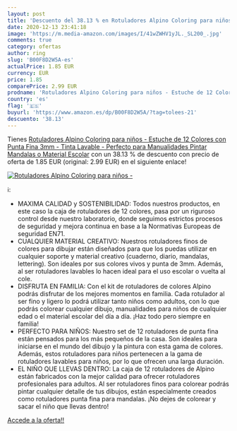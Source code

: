 ```yaml
---
layout: post
title: 'Descuento del 38.13 % en Rotuladores Alpino Coloring para niños -'
date: 2020-12-13 23:41:18
image: 'https://m.media-amazon.com/images/I/41wZWHV1yJL._SL200_.jpg'
comments: true
category: ofertas
author: ring
slug: 'B00F8D2W5A-es'
actualPrice: 1.85 EUR
currency: EUR
price: 1.85
comparePrice: 2.99 EUR
prodname: 'Rotuladores Alpino Coloring para niños - Estuche de 12 Colores con Punta Fina 3mm - Tinta Lavable - Perfecto para Manualidades  Pintar Mandalas o Material Escolar'
country: 'es'
flag: '🇪🇸'
buyurl: 'https://www.amazon.es/dp/B00F8D2W5A/?tag=tolees-21'
descuento: '38.13'
---
```


Tienes [Rotuladores Alpino Coloring para niños - Estuche de 12 Colores con Punta Fina 3mm - Tinta Lavable - Perfecto para Manualidades  Pintar Mandalas o Material Escolar](https://www.amazon.es/dp/B00F8D2W5A/?tag=tolees-21) con un 38.13 % de descuento con precio de oferta de 1.85 EUR (original: 2.99 EUR) en el siguiente enlace!

[![Rotuladores Alpino Coloring para niños -](https://m.media-amazon.com/images/I/41wZWHV1yJL._SL200_.jpg)](https://www.amazon.es/dp/B00F8D2W5A/?tag=tolees-21)

ℹ️:

- MAXIMA CALIDAD y SOSTENIBILIDAD: Todos nuestros productos, en este caso la caja de rotuladores de 12 colores, pasa por un riguroso control desde nuestro laboratorio, donde seguimos estrictos procesos de seguridad y mejora continua en base a la Normativas Europeas de seguridad EN71.
- CUALQUIER MATERIAL CREATIVO: Nuestros rotuladores finos de colores para dibujar están diseñados para que los puedas utilizar en cualquier soporte y material creativo (cuaderno, diario, mandalas, lettering). Son ideales por sus colores vivos y punta de 3mm. Además, al ser rotuladores lavables lo hacen ideal para el uso escolar o vuelta al cole.
- DISFRUTA EN FAMILIA: Con el kit de rotuladores de colores Alpino podrás disfrutar de los mejores momentos en familia. Cada rotulador al ser fino y ligero lo podrá utilizar tanto niños como adultos, con lo que podrás colorear cualquier dibujo, manualidades para niños de cualquier edad o el material escolar del día a día. ¡Haz todo pero siempre en familia!
- PERFECTO PARA NIÑOS: Nuestro set de 12 rotuladores de punta fina están pensados para los más pequeños de la casa. Son ideales para iniciarse en el mundo del dibujo y la pintura con esta gama de colores. Además, estos rotuladores para niños pertenecen a la gama de rotuladores lavables para niños, por lo que ofrecen una larga duración.
- EL NIÑO QUE LLEVAS DENTRO: La caja de 12 rotuladores de Alpino están fabricados con la mejor calidad para ofrecer rotuladores profesionales para adultos. Al ser rotuladores finos para colorear podrás pintar cualquier detalle de tus dibujos, están especialmente creados como rotuladores punta fina para mandalas. ¡No dejes de colorear y sacar el niño que llevas dentro!

[Accede a la oferta!!](https://www.amazon.es/dp/B00F8D2W5A/?tag=tolees-21)
